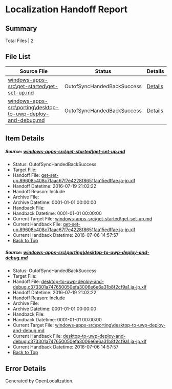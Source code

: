 # <a name='report-top'></a> Localization Handoff Report

## Summary
 Total Files | 2

## File List
 Source File | Status | Details 
 ----------- | ------ | ------- 
 [windows-apps-src\get-started\get-set-up.md](https://github.com/Microsoft/windows-apps/blob/21cebdc15ee99cbe0d100bd4193d55fdafc1a5cd/windows-apps-src/get-started/get-set-up.md) | OutofSyncHandedBackSuccess | [Details](#fe6dc8f1ae3bd8bf308c0e2bcf5e565deffb3df22312)
 [windows-apps-src\porting\desktop-to-uwp-deploy-and-debug.md](https://github.com/Microsoft/windows-apps/blob/3eeda3d0e9ceceb4204170423edb57cb24fa0e1c/windows-apps-src/porting/desktop-to-uwp-deploy-and-debug.md) | OutofSyncHandedBackSuccess | [Details](#20cb7ce04503cfc2eed31db1bbad4878b8c666013502)

## Item Details
##### <a name='fe6dc8f1ae3bd8bf308c0e2bcf5e565deffb3df22312'></a> Source: [windows-apps-src\get-started\get-set-up.md](https://github.com/Microsoft/windows-apps/blob/21cebdc15ee99cbe0d100bd4193d55fdafc1a5cd/windows-apps-src/get-started/get-set-up.md)
* Status: OutofSyncHandedBackSuccess
* Target File: 
* Handoff File: [get-set-up.89608c408c7faac67f7e4228f8651faa15edffae.ja-jp.xlf](https://github.com/Microsoft/WDG.handoff/blob/885f9b80b4475562033469f3720e576349aa6ad1/ol-handoff/Microsoft/windows-apps.ja-jp/master/get-set-up.89608c408c7faac67f7e4228f8651faa15edffae.ja-jp.xlf)
* Handoff Datetime: 2016-07-19 21:02:22
* Handoff Reason: Include
* Archive File: 
* Archive Datetime: 0001-01-01 00:00:00
* Handback File: 
* Handback Datetime: 0001-01-01 00:00:00
* Current Target File: [windows-apps-src\get-started\get-set-up.md](https://github.com/Microsoft/windows-apps.ja-jp/blob/50184089ee68f46cd2f416adf3a3994777b91210/windows-apps-src/get-started/get-set-up.md)
* Current Handback File: [get-set-up.89608c408c7faac67f7e4228f8651faa15edffae.ja-jp.xlf](https://github.com/Microsoft/WDG.handback/blob/4b30c8e256811740592ee2bde985c1f06955abde/ol-handback/Microsoft/windows-apps.ja-jp/master/get-set-up.89608c408c7faac67f7e4228f8651faa15edffae.ja-jp.xlf)
* Current Handback Datetime: 2016-07-06 14:57:57
* [Back to Top](#report-top)

##### <a name='20cb7ce04503cfc2eed31db1bbad4878b8c666013502'></a> Source: [windows-apps-src\porting\desktop-to-uwp-deploy-and-debug.md](https://github.com/Microsoft/windows-apps/blob/3eeda3d0e9ceceb4204170423edb57cb24fa0e1c/windows-apps-src/porting/desktop-to-uwp-deploy-and-debug.md)
* Status: OutofSyncHandedBackSuccess
* Target File: 
* Handoff File: [desktop-to-uwp-deploy-and-debug.c373301a747650050efa3006e6e6a31b8f2cf9a1.ja-jp.xlf](https://github.com/Microsoft/WDG.handoff/blob/885f9b80b4475562033469f3720e576349aa6ad1/ol-handoff/Microsoft/windows-apps.ja-jp/master/desktop-to-uwp-deploy-and-debug.c373301a747650050efa3006e6e6a31b8f2cf9a1.ja-jp.xlf)
* Handoff Datetime: 2016-07-19 21:02:22
* Handoff Reason: Include
* Archive File: 
* Archive Datetime: 0001-01-01 00:00:00
* Handback File: 
* Handback Datetime: 0001-01-01 00:00:00
* Current Target File: [windows-apps-src\porting\desktop-to-uwp-deploy-and-debug.md](https://github.com/Microsoft/windows-apps.ja-jp/blob/50184089ee68f46cd2f416adf3a3994777b91210/windows-apps-src/porting/desktop-to-uwp-deploy-and-debug.md)
* Current Handback File: [desktop-to-uwp-deploy-and-debug.c373301a747650050efa3006e6e6a31b8f2cf9a1.ja-jp.xlf](https://github.com/Microsoft/WDG.handback/blob/4b30c8e256811740592ee2bde985c1f06955abde/ol-handback/Microsoft/windows-apps.ja-jp/master/desktop-to-uwp-deploy-and-debug.c373301a747650050efa3006e6e6a31b8f2cf9a1.ja-jp.xlf)
* Current Handback Datetime: 2016-07-06 14:57:57
* [Back to Top](#report-top)


## Error Details

Generated by OpenLocalization.
